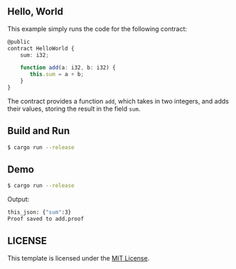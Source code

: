 ## Hello, World

This example simply runs the code for the following contract:

```typescript
@public
contract HelloWorld {
    sum: i32;

    function add(a: i32, b: i32) {
       this.sum = a + b;
    }
}
```

The contract provides a function `add`, which takes in two integers, and adds their values, storing the result in the field `sum`.

## Build and Run

```bash
$ cargo run --release
```

## Demo

```bash
$ cargo run --release
```

Output:

```bash
this_json: {"sum":3}
Proof saved to add.proof
```

## LICENSE

This template is licensed under the [MIT License](LICENSE.md).
